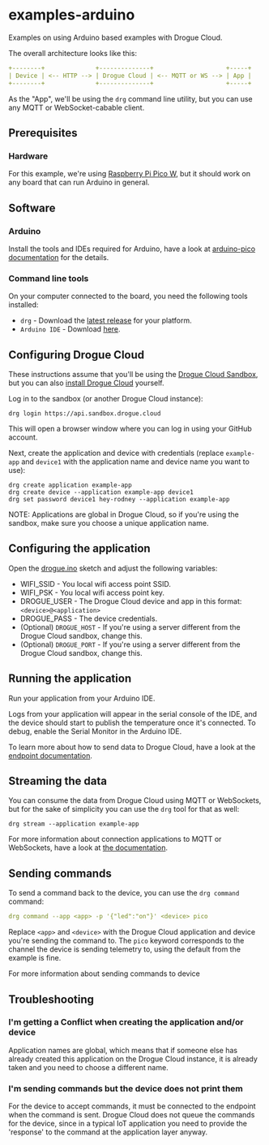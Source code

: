# examples-arduino

Examples on using Arduino based examples with Drogue Cloud.


The overall architecture looks like this:

```yaml
+--------+              +--------------+                    +-----+
| Device | <-- HTTP --> | Drogue Cloud | <-- MQTT or WS --> | App |
+--------+              +--------------+                    +-----+
```

As the "App", we'll be using the `drg` command line utility, but you can use any MQTT or WebSocket-cabable client.

## Prerequisites 

### Hardware

For this example, we're using [Raspberry Pi Pico W](https://www.raspberrypi.com/products/raspberry-pi-pico/), but it should work on any board that can run Arduino in general.

## Software

### Arduino 

Install the tools and IDEs required for Arduino, have a look at [arduino-pico documentation](https://arduino-pico.readthedocs.io/en/latest/) for the details.

### Command line tools

On your computer connected to the board, you need the following tools installed:

* `drg` - Download the [latest release](https://github.com/drogue-iot/drg/releases) for your platform.
* `Arduino IDE` - Download [here](https://www.arduino.cc/en/software).

## Configuring Drogue Cloud

These instructions assume that you'll be using the [Drogue Cloud Sandbox](https://sandbox.drogue.cloud), but you can also [install Drogue Cloud](https://book.drogue.io/drogue-cloud/dev/admin-guide/index.html) yourself.

Log in to the sandbox (or another Drogue Cloud instance):

```
drg login https://api.sandbox.drogue.cloud
```

This will open a browser window where you can log in using your GitHub account.

Next, create the application and device with credentials (replace `example-app` and `device1` with the application name and device name you want to use):

```
drg create application example-app
drg create device --application example-app device1
drg set password device1 hey-rodney --application example-app
```
NOTE: Applications are global in Drogue Cloud, so if you're using the sandbox, make sure you choose a unique application name.

## Configuring the application

Open the [drogue.ino](drogue/drogue.ino) sketch and adjust the following variables:

* WIFI\_SSID - You local wifi access point SSID.
* WIFI\_PSK - You local wifi access point key.
* DROGUE_USER - The Drogue Cloud device and app in this format: `<device>@<application>`
* DROGUE_PASS - The device credentials.
* (Optional) `DROGUE_HOST` - If you're using a server different from the Drogue Cloud sandbox, change this.
* (Optional) `DROGUE_PORT` - If you're using a server different from the Drogue Cloud sandbox, change this.

## Running the application

Run your application from your Arduino IDE.

Logs from your application will appear in the serial console of the IDE, and the device should start to publish the temperature once it's connected. To debug, enable the Serial Monitor in the Arduino IDE.

To learn more about how to send data to Drogue Cloud, have a look at the [endpoint documentation](https://book.drogue.io/drogue-cloud/dev/user-guide/endpoint-http.html).

## Streaming the data

You can consume the data from Drogue Cloud using MQTT or WebSockets, but for the sake of simplicity you can use the `drg` tool for that as well:

```
drg stream --application example-app
```

For more information about connection applications to MQTT or WebSockets, have a look at [the documentation](https://book.drogue.io/drogue-cloud/dev/user-guide/integration.html).

## Sending commands

To send a command back to the device, you can use the `drg command` command:

``` yaml
drg command --app <app> -p '{"led":"on"}' <device> pico
```

Replace `<app>` and `<device>` with the Drogue Cloud application and device you're sending the command to. The `pico` keyword corresponds to the channel the device is sending telemetry to, using the default from the example is fine.

For more information about sending commands to device

## Troubleshooting

### I'm getting a Conflict when creating the application and/or device

Application names are global, which means that if someone else has already created this application on the Drogue Cloud instance, it is already taken and you need to choose a different name.

### I'm sending commands but the device does not print them

For the device to accept commands, it must be connected to the endpoint when the command is sent. Drogue Cloud does not queue the commands for the device, since in a typical IoT application you need to provide the
'response' to the command at the application layer anyway.
